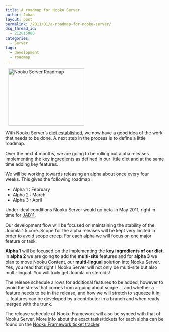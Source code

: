 ```yaml
---
title: A roadmap for Nooku Server
author: Johan
layout: post
permalink: /2011/01/a-roadmap-for-nooku-server/
dsq_thread_id:
  - 212815080
categories:
  - Server
tags:
  - development
  - roadmap
---
```

[<img class="alignleft" style="margin: 0 10 0 10px;" src="http://farm6.static.flickr.com/5050/5372849310_d3e433eb13_m.jpg" alt="Nooku Server Roadmap" width="240" height="180" />][1]

<div>
  <p>
    With Nooku Server’s <a href="http://blog.nooku.org/2011/01/creating-a-diet-for-nooku-server">diet established</a>, we now have a good idea of the work that needs to be done. A next step in the process is to define a little roadmap.
  </p>
  
  <p>
    Over the next 4 months, we are going to be rolling out alpha releases implementing the key ingredients as defined in our little diet and at the same time adding key features.
  </p>
  
  <p>
    We will be working towards releasing an alpha about once every four weeks. This gives the following roadmap :
  </p>
  
  <ul>
    <li>
      Alpha 1 : February
    </li>
    <li>
      Alpha 2 : March
    </li>
    <li>
      Alpha 3 : April
    </li>
  </ul>
  
  <p>
    Under ideal conditions Nooku Server would go beta in May 2011, right in time for <a href="http://www.jandbeyond.org">JAB11</a>.
  </p>
  
  <p>
    Our development flow will be focused on maintaining the stability of the Joomla 1.5 core. Scope for the alpha releases will be kept very limited in order to avoid <a href="http://en.wikipedia.org/wiki/Scope_creep">scope creep</a>. For each alpha we will focus on one major feature or task.
  </p>
  
  <p>
    <!--more-->
  </p>
  
  <p>
    <strong>Alpha 1</strong> will be focused on the implementing the <strong>key ingredients of our diet</strong>, in <strong>alpha 2</strong> we are going to add the <strong>multi-site</strong> features and for <strong>alpha 3</strong> we plan to move Nooku Content, our <strong>multi-lingual</strong> solution into Nooku Server. Yes, you read that right ! Nooku Server will not only be multi-site but also multi-lingual. You will truly get Joomla on steroids!
  </p>
  
  <p>
    The release schedule allows for additional features to be added, however to avoid the stress that comes from arguing about scope &#8230; and whether a feature needs to be in the release, and how we will stretch to squeeze it in, … features can be developed by a contributor in a branch and when ready merged with the trunk.
  </p>
  
  <p>
    The release schedule of Nooku Framework will also be synced with that of Nooku Server. More info about the exact tasks/tickets for each alpha can be found on the <a href="https://nooku.assembla.com/spaces/nooku-framework/tickets">Nooku Framework ticket tracker</a>.
  </p>
</div>

 [1]: http://www.flickr.com/photos/nooku/5372849310/ "Nooku Server Roadmap by Nooku, on Flickr"